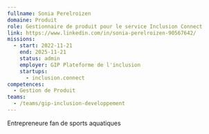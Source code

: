 ```yaml
---
fullname: Sonia Perelroizen
domaine: Produit
role: Gestionnaire de produit pour le service Inclusion Connect
link: https://www.linkedin.com/in/sonia-perelroizen-90567642/
missions:
  - start: 2022-11-21
    end: 2025-11-21
    status: admin
    employer: GIP Plateforme de l'inclusion
    startups:
      - inclusion.connect
competences:
  - Gestion de Produit
teams:
  - /teams/gip-inclusion-developpement
---
```

Entrepreneure fan de sports aquatiques